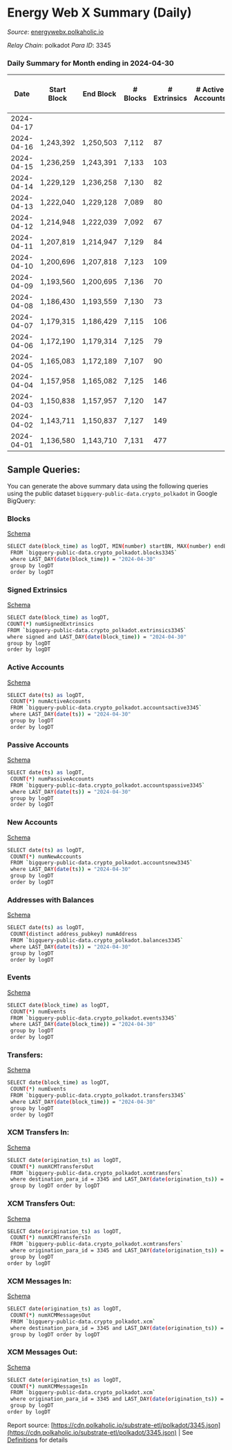 # Energy Web X Summary (Daily)

_Source_: [energywebx.polkaholic.io](https://energywebx.polkaholic.io)

*Relay Chain*: polkadot
*Para ID*: 3345



### Daily Summary for Month ending in 2024-04-30


| Date    | Start Block | End Block | # Blocks | # Extrinsics | # Active Accounts | # Passive Accounts | # New Accounts | # Addresses | # Events  | # Transfers ($USD) | # XCM Transfers In ($USD) | # XCM Transfers Out ($USD) | # XCM In | # XCM Out | Issues |
|---------|-------------|-----------|----------|--------------|-------------------|--------------------|----------------|-------------|-----------|--------------------|---------------------------|----------------------------|----------|-----------|--------|
| 2024-04-17 |  |  |  |  |  |  |  |  |  |   |   |   |  |  |  |
| 2024-04-16 | 1,243,392 | 1,250,503 | 7,112 | 87 |  |  |  |  | 105,793 | 275  |   |   |  |  |  |
| 2024-04-15 | 1,236,259 | 1,243,391 | 7,133 | 103 |  |  |  | 1,080 | 107,002 | 326  |   |   |  |  |  |
| 2024-04-14 | 1,229,129 | 1,236,258 | 7,130 | 82 |  |  |  | 1,076 | 104,495 | 328  |   |   |  |  |  |
| 2024-04-13 | 1,222,040 | 1,229,128 | 7,089 | 80 |  |  |  | 1,072 | 105,923 | 276  |   |   |  |  |  |
| 2024-04-12 | 1,214,948 | 1,222,039 | 7,092 | 67 |  |  |  | 1,070 | 105,265 | 260  |   |   |  |  |  |
| 2024-04-11 | 1,207,819 | 1,214,947 | 7,129 | 84 |  |  |  | 1,067 | 104,464 | 268  |   |   |  |  |  |
| 2024-04-10 | 1,200,696 | 1,207,818 | 7,123 | 109 |  |  |  | 1,055 | 101,797 | 326  |   |   |  |  |  |
| 2024-04-09 | 1,193,560 | 1,200,695 | 7,136 | 70 |  |  |  | 1,050 | 102,001 | 263  |   |   |  |  |  |
| 2024-04-08 | 1,186,430 | 1,193,559 | 7,130 | 73 |  |  |  | 1,045 | 99,828 | 283  |   |   |  |  |  |
| 2024-04-07 | 1,179,315 | 1,186,429 | 7,115 | 106 |  |  |  | 1,042 | 100,510 | 395  |   |   |  |  |  |
| 2024-04-06 | 1,172,190 | 1,179,314 | 7,125 | 79 |  |  |  | 1,035 | 99,020 | 303  |   |   |  |  |  |
| 2024-04-05 | 1,165,083 | 1,172,189 | 7,107 | 90 |  |  |  | 1,027 | 98,601 | 337  |   |   |  |  |  |
| 2024-04-04 | 1,157,958 | 1,165,082 | 7,125 | 146 |  |  |  | 1,024 | 96,771 | 484  |   |   |  |  |  |
| 2024-04-03 | 1,150,838 | 1,157,957 | 7,120 | 147 |  |  |  | 1,015 | 94,135 | 463  |   |   |  |  |  |
| 2024-04-02 | 1,143,711 | 1,150,837 | 7,127 | 149 |  |  |  | 1,005 | 93,530 | 453  |   |   |  |  |  |
| 2024-04-01 | 1,136,580 | 1,143,710 | 7,131 | 477 |  |  |  | 996 | 92,677 | 1,014  |   |   |  |  |  |

## Sample Queries:
You can generate the above summary data using the following queries using the public dataset `bigquery-public-data.crypto_polkadot` in Google BigQuery:


### Blocks 

[Schema](https://github.com/colorfulnotion/substrate-etl/blob/main/schema/blocks.json)

```bash
SELECT date(block_time) as logDT, MIN(number) startBN, MAX(number) endBN, COUNT(*) numBlocks 
 FROM `bigquery-public-data.crypto_polkadot.blocks3345`  
 where LAST_DAY(date(block_time)) = "2024-04-30" 
 group by logDT 
 order by logDT
```

### Signed Extrinsics 

[Schema](https://github.com/colorfulnotion/substrate-etl/blob/main/schema/extrinsics.json)

```bash
SELECT date(block_time) as logDT, 
COUNT(*) numSignedExtrinsics 
FROM `bigquery-public-data.crypto_polkadot.extrinsics3345`  
where signed and LAST_DAY(date(block_time)) = "2024-04-30" 
group by logDT 
order by logDT
```

### Active Accounts 

[Schema](https://github.com/colorfulnotion/substrate-etl/blob/main/schema/accountsactive.json)

```bash
SELECT date(ts) as logDT, 
 COUNT(*) numActiveAccounts 
 FROM `bigquery-public-data.crypto_polkadot.accountsactive3345` 
 where LAST_DAY(date(ts)) = "2024-04-30" 
 group by logDT 
 order by logDT
```

### Passive Accounts 

[Schema](https://github.com/colorfulnotion/substrate-etl/blob/main/schema/accountspassive.json)

```bash
SELECT date(ts) as logDT, 
 COUNT(*) numPassiveAccounts 
 FROM `bigquery-public-data.crypto_polkadot.accountspassive3345` 
 where LAST_DAY(date(ts)) = "2024-04-30" 
 group by logDT 
 order by logDT
```

### New Accounts 

[Schema](https://github.com/colorfulnotion/substrate-etl/blob/main/schema/accountsnew.json)

```bash
SELECT date(ts) as logDT, 
 COUNT(*) numNewAccounts 
 FROM `bigquery-public-data.crypto_polkadot.accountsnew3345` 
 where LAST_DAY(date(ts)) = "2024-04-30" 
 group by logDT
 order by logDT
```

### Addresses with Balances 

[Schema](https://github.com/colorfulnotion/substrate-etl/blob/main/schema/balances.json)

```bash
SELECT date(ts) as logDT,
 COUNT(distinct address_pubkey) numAddress 
 FROM `bigquery-public-data.crypto_polkadot.balances3345` 
 where LAST_DAY(date(ts)) = "2024-04-30" 
 group by logDT 
 order by logDT
```

### Events 

[Schema](https://github.com/colorfulnotion/substrate-etl/blob/main/schema/events.json)

```bash
SELECT date(block_time) as logDT, 
 COUNT(*) numEvents 
 FROM `bigquery-public-data.crypto_polkadot.events3345` 
 where LAST_DAY(date(block_time)) = "2024-04-30" 
 group by logDT 
 order by logDT
```

### Transfers:

[Schema](https://github.com/colorfulnotion/substrate-etl/blob/main/schema/transfers.json)

```bash
SELECT date(block_time) as logDT, 
 COUNT(*) numEvents 
 FROM `bigquery-public-data.crypto_polkadot.transfers3345` 
 where LAST_DAY(date(block_time)) = "2024-04-30" 
 group by logDT 
 order by logDT
```

### XCM Transfers In: 

[Schema](https://github.com/colorfulnotion/substrate-etl/blob/main/schema/xcmtransfers.json)

```bash
SELECT date(origination_ts) as logDT, 
 COUNT(*) numXCMTransfersOut 
 FROM `bigquery-public-data.crypto_polkadot.xcmtransfers` 
 where destination_para_id = 3345 and LAST_DAY(date(origination_ts)) = "2024-04-30" 
 group by logDT order by logDT
```

### XCM Transfers Out: 

[Schema](https://github.com/colorfulnotion/substrate-etl/blob/main/schema/xcmtransfers.json)

```bash
SELECT date(origination_ts) as logDT, 
 COUNT(*) numXCMTransfersIn 
 FROM `bigquery-public-data.crypto_polkadot.xcmtransfers` 
 where origination_para_id = 3345 and LAST_DAY(date(origination_ts)) = "2024-04-30" 
 group by logDT 
order by logDT
```

### XCM Messages In: 

[Schema](https://github.com/colorfulnotion/substrate-etl/blob/main/schema/xcm.json)

```bash
SELECT date(origination_ts) as logDT, 
 COUNT(*) numXCMMessagesOut 
 FROM `bigquery-public-data.crypto_polkadot.xcm` 
 where destination_para_id = 3345 and LAST_DAY(date(origination_ts)) = "2024-04-30" 
 group by logDT order by logDT
```

### XCM Messages Out: 

[Schema](https://github.com/colorfulnotion/substrate-etl/blob/main/schema/xcm.json)

```bash
SELECT date(origination_ts) as logDT, 
 COUNT(*) numXCMMessagesIn 
 FROM `bigquery-public-data.crypto_polkadot.xcm` 
 where origination_para_id = 3345 and LAST_DAY(date(origination_ts)) = "2024-04-30" 
 group by logDT 
order by logDT
```


Report source: [https://cdn.polkaholic.io/substrate-etl/polkadot/3345.json](https://cdn.polkaholic.io/substrate-etl/polkadot/3345.json) | See [Definitions](/DEFINITIONS.md) for details
